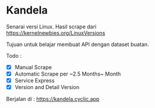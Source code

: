 # Kandela

Senarai versi Linux. Hasil scrape dari <https://kernelnewbies.org/LinuxVersions>

Tujuan untuk belajar membuat API dengan dataset buatan.

Todo :

- [x] Manual Scrape
- [x] Automatic Scrape per ~2.5 Months~ Month
- [x] Service Express
- [x] Version and Detail Version

Berjalan di : <https://kandela.cyclic.app>
